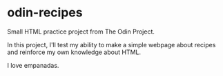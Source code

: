 # odin-recipes
Small HTML practice project from The Odin Project.

In this project, I'll test my ability to make a simple webpage about recipes and reinforce my own knowledge about HTML.

I love empanadas.